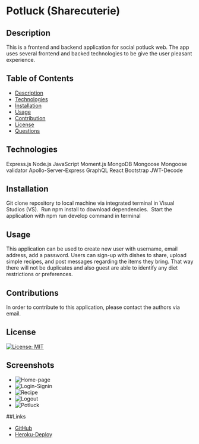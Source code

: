 # Potluck (Sharecuterie)

## Description
This is a frontend and backend application for  social potluck web. The app uses several frontend and backed technologies to be give the user pleasant experience.
## Table of Contents

- [Description](#description)
- [Technologies](#technologies)
- [Installation](#installation)
- [Usage](#usage)
- [Contribution](#contribution)
- [License](#license)
- [Questions](questions)

## Technologies

Express.js
Node.js
JavaScript
Moment.js
MongoDB
Mongoose
Mongoose validator
Apollo-Server-Express
GraphQL
React
Bootstrap
JWT-Decode


## Installation

Git clone repository to local machine via integrated terminal in Visual Studios (VS). 
Run npm install to download dependencies. 
Start the application with npm run develop command in terminal

## Usage

This application can be used to create new user with username,  email address, add a password. Users can sign-up with dishes to share, upload simple recipes, and post messages regarding the items they bring. That way there will not be duplicates and also guest are able to identify any diet restrictions or preferences. 

## Contributions

In order to contribute to this application, please contact the authors via email.

## License 

[![License: MIT](https://img.shields.io/badge/License-MIT-yellow.svg)](https://opensource.org/licenses/MIT)

## Screenshots
- ![Home-page](/potluck/client/public/Assets/home.png)
- ![Login-Signin](/potluck/client/public/Assets/signin.png)
- ![Recipe](/potluck/client/public/Assets/Recepe.png)
- ![Logout](/potluck/client/public/Assets/logout.png)
- ![Potluck](/potluck/client/public/Assets/CreatePotluck.png)

##Links
- [GitHub](https://github.com/mconanan/potluck)
- [Heroku-Deploy](https://potluck-app.herokuapp.com/)
